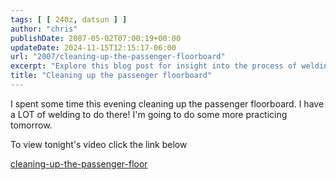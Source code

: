 ```yaml
---
tags: [ [ 240z, datsun ] ]
author: "chris"
publishDate: 2007-05-02T07:00:19+00:00
updateDate: 2024-11-15T12:15:17-06:00
url: "2007/cleaning-up-the-passenger-floorboard"
excerpt: "Explore this blog post for insight into the process of welding and cleaning up the passenger floorboard of a car."
title: "Cleaning up the passenger floorboard"
---
```


I spent some time this evening cleaning up the passenger floorboard. I have a LOT of welding to do there! I'm going to do some more practicing tomorrow.

To view tonight's video click the link below

[cleaning-up-the-passenger-floor](/cleaning-up-the-passenger-floor)

